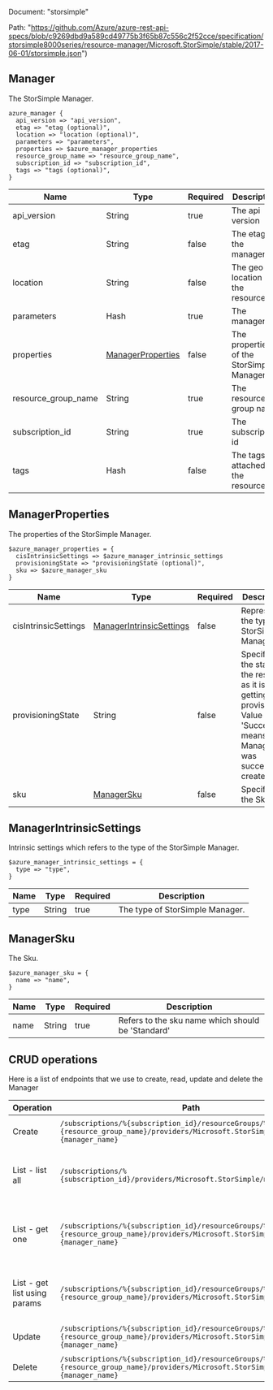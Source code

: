 Document: "storsimple"


Path: "https://github.com/Azure/azure-rest-api-specs/blob/c9269dbd9a589cd49775b3f65b87c556c2f52cce/specification/storsimple8000series/resource-manager/Microsoft.StorSimple/stable/2017-06-01/storsimple.json")

## Manager

The StorSimple Manager.

```puppet
azure_manager {
  api_version => "api_version",
  etag => "etag (optional)",
  location => "location (optional)",
  parameters => "parameters",
  properties => $azure_manager_properties
  resource_group_name => "resource_group_name",
  subscription_id => "subscription_id",
  tags => "tags (optional)",
}
```

| Name        | Type           | Required       | Description       |
| ------------- | ------------- | ------------- | ------------- |
|api_version | String | true | The api version |
|etag | String | false | The etag of the manager. |
|location | String | false | The geo location of the resource. |
|parameters | Hash | true | The manager. |
|properties | [ManagerProperties](#managerproperties) | false | The properties of the StorSimple Manager. |
|resource_group_name | String | true | The resource group name |
|subscription_id | String | true | The subscription id |
|tags | Hash | false | The tags attached to the resource. |
        
## ManagerProperties

The properties of the StorSimple Manager.

```puppet
$azure_manager_properties = {
  cisIntrinsicSettings => $azure_manager_intrinsic_settings
  provisioningState => "provisioningState (optional)",
  sku => $azure_manager_sku
}
```

| Name        | Type           | Required       | Description       |
| ------------- | ------------- | ------------- | ------------- |
|cisIntrinsicSettings | [ManagerIntrinsicSettings](#managerintrinsicsettings) | false | Represents the type of StorSimple Manager. |
|provisioningState | String | false | Specifies the state of the resource as it is getting provisioned. Value of 'Succeeded' means the Manager was successfully created. |
|sku | [ManagerSku](#managersku) | false | Specifies the Sku. |
        
## ManagerIntrinsicSettings

Intrinsic settings which refers to the type of the StorSimple Manager.

```puppet
$azure_manager_intrinsic_settings = {
  type => "type",
}
```

| Name        | Type           | Required       | Description       |
| ------------- | ------------- | ------------- | ------------- |
|type | String | true | The type of StorSimple Manager. |
        
## ManagerSku

The Sku.

```puppet
$azure_manager_sku = {
  name => "name",
}
```

| Name        | Type           | Required       | Description       |
| ------------- | ------------- | ------------- | ------------- |
|name | String | true | Refers to the sku name which should be 'Standard' |



## CRUD operations

Here is a list of endpoints that we use to create, read, update and delete the Manager

| Operation | Path | Verb | Description | OperationID |
| ------------- | ------------- | ------------- | ------------- | ------------- |
|Create|`/subscriptions/%{subscription_id}/resourceGroups/%{resource_group_name}/providers/Microsoft.StorSimple/managers/%{manager_name}`|Put|Creates or updates the manager.|Managers_CreateOrUpdate|
|List - list all|`/subscriptions/%{subscription_id}/providers/Microsoft.StorSimple/managers`|Get|Retrieves all the managers in a subscription.|Managers_List|
|List - get one|`/subscriptions/%{subscription_id}/resourceGroups/%{resource_group_name}/providers/Microsoft.StorSimple/managers/%{manager_name}`|Get|Returns the properties of the specified manager name.|Managers_Get|
|List - get list using params|`/subscriptions/%{subscription_id}/resourceGroups/%{resource_group_name}/providers/Microsoft.StorSimple/managers`|Get|Retrieves all the managers in a resource group.|Managers_ListByResourceGroup|
|Update|`/subscriptions/%{subscription_id}/resourceGroups/%{resource_group_name}/providers/Microsoft.StorSimple/managers/%{manager_name}`|Put|Creates or updates the manager.|Managers_CreateOrUpdate|
|Delete|`/subscriptions/%{subscription_id}/resourceGroups/%{resource_group_name}/providers/Microsoft.StorSimple/managers/%{manager_name}`|Delete|Deletes the manager.|Managers_Delete|
